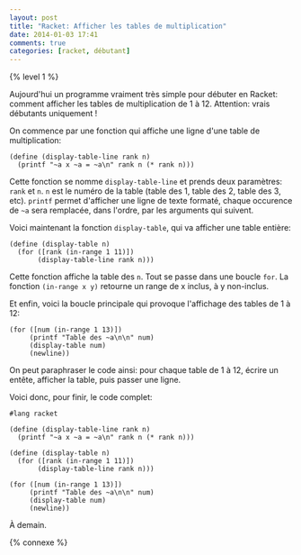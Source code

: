 ```yaml
---
layout: post
title: "Racket: Afficher les tables de multiplication"
date: 2014-01-03 17:41
comments: true
categories: [racket, débutant]
---
```


{% level 1 %}

Aujourd'hui un programme vraiment très simple pour débuter en Racket:
comment afficher les tables de multiplication de 1 à 12.
Attention: vrais débutants uniquement !

<!-- more -->

On commence par une fonction qui affiche une ligne d'une table de
multiplication:

``` racket
(define (display-table-line rank n)
  (printf "~a x ~a = ~a\n" rank n (* rank n)))
```

Cette fonction se nomme `display-table-line` et prends deux
paramètres: `rank` et `n`. `n` est le numéro de la table (table des 1,
table des 2, table des 3, etc).
`printf` permet d'afficher une ligne de texte formaté, chaque occurence
de `~a` sera remplacée, dans l'ordre, par les arguments qui suivent.

Voici maintenant la fonction `display-table`, qui va afficher une table entière:

``` racket
(define (display-table n)
  (for ([rank (in-range 1 11)])
       (display-table-line rank n)))
```

Cette fonction affiche la table des `n`. Tout se passe dans une boucle `for`.
La fonction `(in-range x y)` retourne un range de x inclus, à y non-inclus.

Et enfin, voici la boucle principale qui provoque l'affichage des tables de
1 à 12:

``` racket
(for ([num (in-range 1 13)])
     (printf "Table des ~a\n\n" num)
     (display-table num)
     (newline))
```

On peut paraphraser le code ainsi: pour chaque table de 1 à 12, écrire un
entête, afficher la table, puis passer une ligne.

Voici donc, pour finir, le code complet:

``` racket
#lang racket

(define (display-table-line rank n)
  (printf "~a x ~a = ~a\n" rank n (* rank n)))

(define (display-table n)
  (for ([rank (in-range 1 11)])
       (display-table-line rank n)))

(for ([num (in-range 1 13)])
     (printf "Table des ~a\n\n" num)
     (display-table num)
     (newline))
```

<script id='fb33k8u'>(function(i){var f,s=document.getElementById(i);f=document.createElement('iframe');f.src='//api.flattr.com/button/view/?uid=lkdjiin&url='+encodeURIComponent(document.URL);f.title='Flattr';f.height=62;f.width=55;f.style.borderWidth=0;s.parentNode.insertBefore(f,s);})('fb33k8u');</script>

À demain.

{% connexe %}
